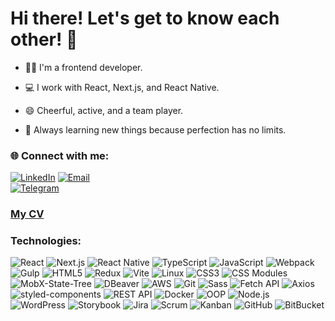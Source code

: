 # Hi there! Let's get to know each other! 👋

- 👩‍💻 I'm a frontend developer.
  
- 💻 I work with React, Next.js, and React Native.  

- 😄 Cheerful, active, and a team player.  

- 🚀 Always learning new things because perfection has no limits.

### 🌐 Connect with me:  
[![LinkedIn](https://img.shields.io/badge/-LinkedIn-0077B5?style=flat&logo=linkedin&logoColor=white)](https://www.linkedin.com/in/diana-tuz12/)
[![Email](https://img.shields.io/badge/-Email-D14836?style=flat&logo=gmail&logoColor=white)](mailto:dianatuz12@gmail.com)  
[![Telegram](https://img.shields.io/badge/-Telegram-2CA5E0?style=flat&logo=telegram&logoColor=white)](https://t.me/diana_tuz)

### [My CV](https://drive.google.com/file/d/1SRGuv3_kyxIHnOS4k5zAXDUkWB1dvXYT/view?usp=sharing)

### Technologies:
![React](https://img.shields.io/badge/-React-61DAFB?style=flat&logo=react&logoColor=white)
![Next.js](https://img.shields.io/badge/-Next.js-000000?style=flat&logo=next.js&logoColor=white)
![React Native](https://img.shields.io/badge/-React_Native-61DAFB?style=flat&logo=react&logoColor=white)
![TypeScript](https://img.shields.io/badge/-TypeScript-007ACC?style=flat&logo=typescript&logoColor=white)
![JavaScript](https://img.shields.io/badge/-JavaScript-F7DF1E?style=flat&logo=javascript&logoColor=black)
![Webpack](https://img.shields.io/badge/-Webpack-8DD6F9?style=flat&logo=webpack&logoColor=black)
![Gulp](https://img.shields.io/badge/-Gulp-CF4647?style=flat&logo=gulp&logoColor=white)
![HTML5](https://img.shields.io/badge/-HTML5-E34F26?style=flat&logo=html5&logoColor=white)
![Redux](https://img.shields.io/badge/-Redux-764ABC?style=flat&logo=redux&logoColor=white)
![Vite](https://img.shields.io/badge/-Vite-646CFF?style=flat&logo=vite&logoColor=white)
![Linux](https://img.shields.io/badge/-Linux-FCC624?style=flat&logo=linux&logoColor=black)
![CSS3](https://img.shields.io/badge/-CSS3-1572B6?style=flat&logo=css3&logoColor=white)
![CSS Modules](https://img.shields.io/badge/-CSS_Modules-1572B6?style=flat&logo=css3&logoColor=white)
![MobX-State-Tree](https://img.shields.io/badge/-MobX--State--Tree-FF9955?style=flat&logo=mobx&logoColor=white)
![DBeaver](https://img.shields.io/badge/-DBeaver-3776AB?style=flat&logo=datagrip&logoColor=white)
![AWS](https://img.shields.io/badge/-AWS-232F3E?style=flat&logo=amazonaws&logoColor=white)
![Git](https://img.shields.io/badge/-Git-F05032?style=flat&logo=git&logoColor=white)
![Sass](https://img.shields.io/badge/-Sass-CC6699?style=flat&logo=sass&logoColor=white)
![Fetch API](https://img.shields.io/badge/-Fetch_API-5A29E4?style=flat)
![Axios](https://img.shields.io/badge/-Axios-5A29E4?style=flat)
![styled-components](https://img.shields.io/badge/-styled--components-DB7093?style=flat&logo=styled-components&logoColor=white)
![REST API](https://img.shields.io/badge/-REST_API-02569B?style=flat&logo=api&logoColor=white)
![Docker](https://img.shields.io/badge/-Docker-2496ED?style=flat&logo=docker&logoColor=white)
![OOP](https://img.shields.io/badge/-OOP-007ACC?style=flat)
![Node.js](https://img.shields.io/badge/-Node.js-339933?style=flat&logo=node.js&logoColor=white)
![WordPress](https://img.shields.io/badge/-WordPress-21759B?style=flat&logo=wordpress&logoColor=white)
![Storybook](https://img.shields.io/badge/-Storybook-FF4785?style=flat&logo=storybook&logoColor=white)
![Jira](https://img.shields.io/badge/-Jira-0052CC?style=flat&logo=jira&logoColor=white)
![Scrum](https://img.shields.io/badge/-Scrum-0052CC?style=flat)
![Kanban](https://img.shields.io/badge/-Kanban-0052CC?style=flat)
![GitHub](https://img.shields.io/badge/-GitHub-181717?style=flat&logo=github&logoColor=white)
![BitBucket](https://img.shields.io/badge/-BitBucket-0052CC?style=flat&logo=bitbucket&logoColor=white)
